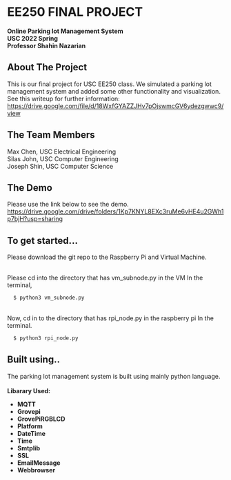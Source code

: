 

# EE250 FINAL PROJECT
<b>Online Parking lot Management System</b>
<br><b>USC 2022 Spring</b>
<br><b> Professor Shahin Nazarian</b> 

<!-- ABOUT THE PROJECT -->
## About The Project
This is our final project for USC EE250 class. We simulated a parking lot management system and added some other functionality and visualization. See this writeup for further information: https://drive.google.com/file/d/18WxfGYAZZJHv7pOjswmcGV6ydezgwwc9/view

## The Team Members
Max Chen, USC Electrical Engineering
<br>Silas John, USC Computer Engineering
<br>Joseph Shin, USC Computer Science

## The Demo

Please use the link below to see the demo.
<br>https://drive.google.com/drive/folders/1Kp7KNYL8EXc3ruMe6vHE4u2GWh1p7bjH?usp=sharing
  
## To get started...
  
Please download the git repo to the Raspberry Pi and Virtual Machine.

<br> Please cd into the directory that has vm_subnode.py in the VM
In the terminal,
```sh
  $ python3 vm_subnode.py
```
<br> Now, cd in to the directory that has rpi_node.py in the raspberry pi
In the terminal.
```sh
  $ python3 rpi_node.py
```

  
 ## Built using..
  
 The parking lot management system is built using mainly python language.
  <br>
  <br><b> Libarary Used: </b>
  <br>
  * <b> MQTT</b>
      <br>
  * <b>Grovepi</b></font>
      <br>
  * <b>GrovePiRGBLCD</b></font>
        <br>
  * <b>Platform</b></font>
          <br>
  * <b>DateTime</b></font>
            <br>
  * <b>Time</b></font>
              <br>
  * <b>Smtplib</b></font>
             <br>
  * <b>SSL</b></font>
                  <br>
  * <b>EmailMessage</b></font>
                    <br>
  * <b>Webbrowser</b></font>
